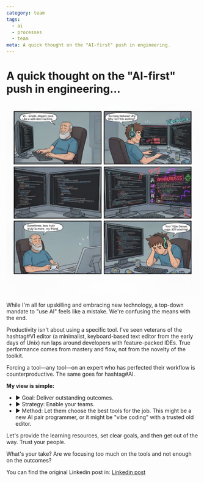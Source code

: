 ```yaml
---
category: team
tags:
  - ai
  - processes
  - team
meta: A quick thought on the "AI-first" push in engineering.
---
```


# A quick thought on the "AI-first" push in engineering...

![VI vs Vibe Coding](/assets/vi_vs_vibecoding.png.jpeg)

While I'm all for upskilling and embracing new technology, a top-down mandate to "use AI" feels like a mistake. We're confusing the means with the end.

Productivity isn't about using a specific tool. I've seen veterans of the hashtag#VI editor (a minimalist, keyboard-based text editor from the early days of Unix) run laps around developers with feature-packed IDEs. True performance comes from mastery and flow, not from the novelty of the toolkit.

Forcing a tool—any tool—on an expert who has perfected their workflow is counterproductive. The same goes for hashtag#AI.

**My view is simple:**

- ▶️ Goal: Deliver outstanding outcomes.
- ▶️ Strategy: Enable your teams.
- ▶️ Method: Let them choose the best tools for the job. This might be a new AI pair programmer, or it might be "vibe coding" with a trusted old editor.

Let's provide the learning resources, set clear goals, and then get out of the way. Trust your people.

What's your take? Are we focusing too much on the tools and not enough on the outcomes?

You can find the original Linkedin post in: [Linkedin post](https://www.linkedin.com/posts/ovide_vi-ai-artificialintelligence-activity-7379423525247332352-QXG0?utm_source=share&utm_medium=member_desktop&rcm=ACoAAAC5fCsBhPDqo4dgPLSg6TGB3faC8T_D9FA)
